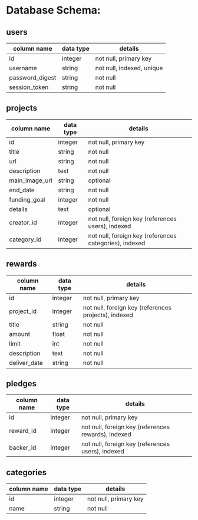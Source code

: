 # Database Schema:

## users
column name     | data type | details
----------------|-----------|-----------------------
id              | integer   | not null, primary key
username        | string    | not null, indexed, unique
password_digest | string    | not null
session_token   | string    | not null

## projects
column name        | data type | details
-------------------|-----------|-----------------------
id                 | integer   | not null, primary key
title              | string    | not null
url                | string    | not null
description        | text      | not null
main_image_url     | string    | optional
end_date           | string    | not null
funding_goal       | integer   | not null
details            | text      | optional
creator_id         | integer   | not null, foreign key (references users), indexed
category_id        | integer   | not null, foreign key (references categories), indexed

## rewards
column name  | data type | details
-------------|-----------|-----------------------
id           | integer   | not null, primary key
project_id   | integer   | not null, foreign key (references projects), indexed
title        | string    | not null
amount       | float     | not null
limit        | int       | not null
description  | text      | not null
deliver_date | string    | not null

## pledges
column name | data type | details
------------|-----------|-----------------------
id          | integer   | not null, primary key
reward_id   | integer   | not null, foreign key (references rewards), indexed
backer_id   | integer   | not null, foreign key (references users), indexed

## categories
column name | data type | details
------------|-----------|-----------------------
id          | integer   | not null, primary key
name        | string    | not null
